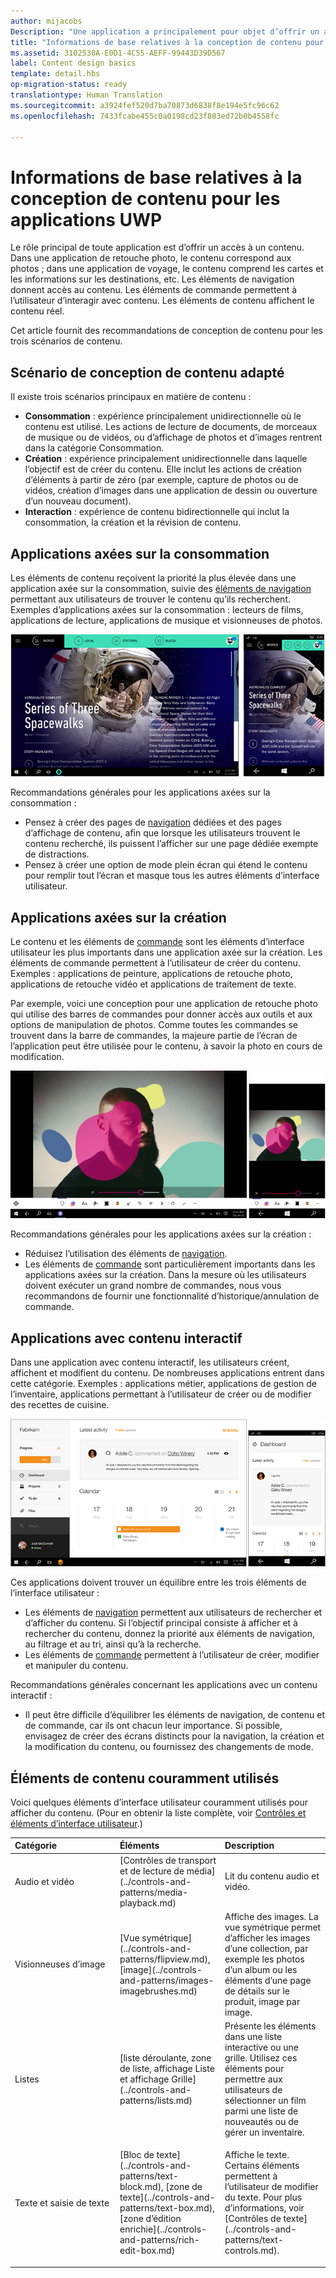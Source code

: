 ```yaml
---
author: mijacobs
Description: "Une application a principalement pour objet d’offrir un accès à un contenu. Dans une application de retouche photo, le contenu correspond aux photos ; dans une application de voyage, le contenu comprend les cartes et les informations sur les destinations, etc."
title: "Informations de base relatives à la conception de contenu pour les applications de plateforme Windows universelle (UWP)"
ms.assetid: 3102530A-E0D1-4C55-AEFF-99443D39D567
label: Content design basics
template: detail.hbs
op-migration-status: ready
translationtype: Human Translation
ms.sourcegitcommit: a3924fef520d7ba70873d6838f8e194e5fc96c62
ms.openlocfilehash: 7433fcabe455c0a0198cd23f883ed72b0b4558fc

---
```


#  <a name="content-design-basics-for-uwp-apps"></a>Informations de base relatives à la conception de contenu pour les applications UWP

<link rel="stylesheet" href="https://az835927.vo.msecnd.net/sites/uwp/Resources/css/custom.css"> 

Le rôle principal de toute application est d’offrir un accès à un contenu. Dans une application de retouche photo, le contenu correspond aux photos ; dans une application de voyage, le contenu comprend les cartes et les informations sur les destinations, etc. Les éléments de navigation donnent accès au contenu. Les éléments de commande permettent à l’utilisateur d’interagir avec contenu. Les éléments de contenu affichent le contenu réel.

Cet article fournit des recommandations de conception de contenu pour les trois scénarios de contenu.

## <a name="design-for-the-right-content-scenario"></a>Scénario de conception de contenu adapté


Il existe trois scénarios principaux en matière de contenu :

-   **Consommation** : expérience principalement unidirectionnelle où le contenu est utilisé. Les actions de lecture de documents, de morceaux de musique ou de vidéos, ou d’affichage de photos et d’images rentrent dans la catégorie Consommation.
-   **Création** : expérience principalement unidirectionnelle dans laquelle l’objectif est de créer du contenu. Elle inclut les actions de création d’éléments à partir de zéro (par exemple, capture de photos ou de vidéos, création d’images dans une application de dessin ou ouverture d’un nouveau document).
-   **Interaction** : expérience de contenu bidirectionnelle qui inclut la consommation, la création et la révision de contenu.

## <a name="consumption-focused-apps"></a>Applications axées sur la consommation


Les éléments de contenu reçoivent la priorité la plus élevée dans une application axée sur la consommation, suivie des [éléments de navigation](navigation-basics.md) permettant aux utilisateurs de trouver le contenu qu’ils recherchent. Exemples d’applications axées sur la consommation : lecteurs de films, applications de lecture, applications de musique et visionneuses de photos.

![application de lecteur de news](images/news-reader/v2/newsreader-v2-tablet-phone.png)

Recommandations générales pour les applications axées sur la consommation :

-   Pensez à créer des pages de [navigation](navigation-basics.md) dédiées et des pages d’affichage de contenu, afin que lorsque les utilisateurs trouvent le contenu recherché, ils puissent l’afficher sur une page dédiée exempte de distractions.
-   Pensez à créer une option de mode plein écran qui étend le contenu pour remplir tout l’écran et masque tous les autres éléments d’interface utilisateur.

## <a name="creation-focused-apps"></a>Applications axées sur la création


Le contenu et les éléments de [commande](commanding-basics.md) sont les éléments d’interface utilisateur les plus importants dans une application axée sur la création. Les éléments de commande permettent à l’utilisateur de créer du contenu. Exemples : applications de peinture, applications de retouche photo, applications de retouche vidéo et applications de traitement de texte.

Par exemple, voici une conception pour une application de retouche photo qui utilise des barres de commandes pour donner accès aux outils et aux options de manipulation de photos. Comme toutes les commandes se trouvent dans la barre de commandes, la majeure partie de l’écran de l’application peut être utilisée pour le contenu, à savoir la photo en cours de modification.

![exemple d’une conception d’application de retouche photo utilisant un Canvas actif](images/photo-editor/uap-photo-tabletphone-sbs.png)

Recommandations générales pour les applications axées sur la création :

-   Réduisez l’utilisation des éléments de [navigation](navigation-basics.md).
-   Les éléments de [commande](commanding-basics.md) sont particulièrement importants dans les applications axées sur la création. Dans la mesure où les utilisateurs doivent exécuter un grand nombre de commandes, nous vous recommandons de fournir une fonctionnalité d’historique/annulation de commande.

## <a name="apps-with-interactive-content"></a>Applications avec contenu interactif


Dans une application avec contenu interactif, les utilisateurs créent, affichent et modifient du contenu. De nombreuses applications entrent dans cette catégorie. Exemples : applications métier, applications de gestion de l’inventaire, applications permettant à l’utilisateur de créer ou de modifier des recettes de cuisine.

![conception pour un outil de collaboration, application disposant d’un contenu interactif](images/collaboration-tool/uap-collaboration-tabphone-700.png)

Ces applications doivent trouver un équilibre entre les trois éléments de l’interface utilisateur :

-   Les éléments de [navigation](navigation-basics.md) permettent aux utilisateurs de rechercher et d’afficher du contenu. Si l’objectif principal consiste à afficher et à rechercher du contenu, donnez la priorité aux éléments de navigation, au filtrage et au tri, ainsi qu’à la recherche.
-   Les éléments de [commande](commanding-basics.md) permettent à l’utilisateur de créer, modifier et manipuler du contenu.

Recommandations générales concernant les applications avec un contenu interactif :

-   Il peut être difficile d’équilibrer les éléments de navigation, de contenu et de commande, car ils ont chacun leur importance. Si possible, envisagez de créer des écrans distincts pour la navigation, la création et la modification du contenu, ou fournissez des changements de mode.

## <a name="commonly-used-content-elements"></a>Éléments de contenu couramment utilisés


Voici quelques éléments d’interface utilisateur couramment utilisés pour afficher du contenu. (Pour en obtenir la liste complète, voir [Contrôles et éléments d’interface utilisateur](https://msdn.microsoft.com/library/windows/apps/dn611856).)

<table>
<colgroup>
<col width="33%" />
<col width="33%" />
<col width="33%" />
</colgroup>
<thead>
<tr class="header">
<th align="left">Catégorie</th>
<th align="left">Éléments</th>
<th align="left">Description</th>
</tr>
</thead>
<tbody>
<tr class="odd">
<td align="left">Audio et vidéo</td>
<td align="left">[Contrôles de transport et de lecture de média](../controls-and-patterns/media-playback.md)</td>
<td align="left">Lit du contenu audio et vidéo.</td>
</tr>
<tr class="even">
<td align="left">Visionneuses d’image</td>
<td align="left">[Vue symétrique](../controls-and-patterns/flipview.md), [image](../controls-and-patterns/images-imagebrushes.md)</td>
<td align="left">Affiche des images. La vue symétrique permet d’afficher les images d’une collection, par exemple les photos d’un album ou les éléments d’une page de détails sur le produit, image par image.</td>
</tr>
<tr class="odd">
<td align="left">Listes</td>
<td align="left">[liste déroulante, zone de liste, affichage Liste et affichage Grille](../controls-and-patterns/lists.md)</td>
<td align="left">Présente les éléments dans une liste interactive ou une grille. Utilisez ces éléments pour permettre aux utilisateurs de sélectionner un film parmi une liste de nouveautés ou de gérer un inventaire.</td>
</tr>
<tr class="even">
<td align="left">Texte et saisie de texte</td>
<td align="left"><p>[Bloc de texte](../controls-and-patterns/text-block.md), [zone de texte](../controls-and-patterns/text-box.md), [zone d’édition enrichie](../controls-and-patterns/rich-edit-box.md)</p>
</td>
<td align="left">Affiche le texte. Certains éléments permettent à l’utilisateur de modifier du texte. Pour plus d’informations, voir [Contrôles de texte](../controls-and-patterns/text-controls.md).</td>
</tr>
</tbody>
</table>



 

 







<!--HONumber=Dec16_HO2-->


